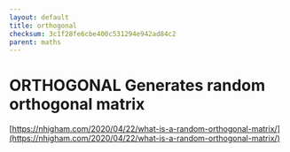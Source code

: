 ```yaml
---
layout: default
title: orthogonal
checksum: 3c1f28fe6cbe400c531294e942ad84c2
parent: maths
---
```



 
# ORTHOGONAL Generates random orthogonal matrix

[https://nhigham.com/2020/04/22/what-is-a-random-orthogonal-matrix/](https://nhigham.com/2020/04/22/what-is-a-random-orthogonal-matrix/)


